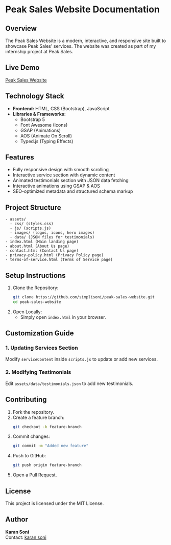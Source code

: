 # Peak Sales Website Documentation

## Overview
The Peak Sales Website is a modern, interactive, and responsive site built to showcase Peak Sales' services. The website was created as part of my internship project at Peak Sales.

## Live Demo
[Peak Sales Website](http://peaksales.in)

## Technology Stack
- **Frontend:** HTML, CSS (Bootstrap), JavaScript
- **Libraries & Frameworks:**
  - Bootstrap 5
  - Font Awesome (Icons)
  - GSAP (Animations)
  - AOS (Animate On Scroll)
  - Typed.js (Typing Effects)

## Features
- Fully responsive design with smooth scrolling
- Interactive service section with dynamic content
- Animated testimonials section with JSON data fetching
- Interactive animations using GSAP & AOS
- SEO-optimized metadata and structured schema markup

## Project Structure
```
- assets/
  - css/ (styles.css)
  - js/ (scripts.js)
  - images/ (logos, icons, hero images)
  - data/ (JSON files for testimonials)
- index.html (Main landing page)
- about.html (About Us page)
- contact.html (Contact Us page)
- privacy-policy.html (Privacy Policy page)
- terms-of-service.html (Terms of Service page)
```

## Setup Instructions
1. Clone the Repository:
   ```sh
   git clone https://github.com/simplisoni/peak-sales-website.git
   cd peak-sales-website
   ```
2. Open Locally:
   - Simply open `index.html` in your browser.

## Customization Guide
### 1. Updating Services Section
Modify `serviceContent` inside `scripts.js` to update or add new services.

### 2. Modifying Testimonials
Edit `assets/data/testimonials.json` to add new testimonials.

## Contributing
1. Fork the repository.
2. Create a feature branch:
   ```sh
   git checkout -b feature-branch
   ```
3. Commit changes:
   ```sh
   git commit -m "Added new feature"
   ```
4. Push to GitHub:
   ```sh
   git push origin feature-branch
   ```
5. Open a Pull Request.

## License
This project is licensed under the MIT License.

## Author
**Karan Soni**  
Contact: [karan soni](https://simplisoni.github.io/)
